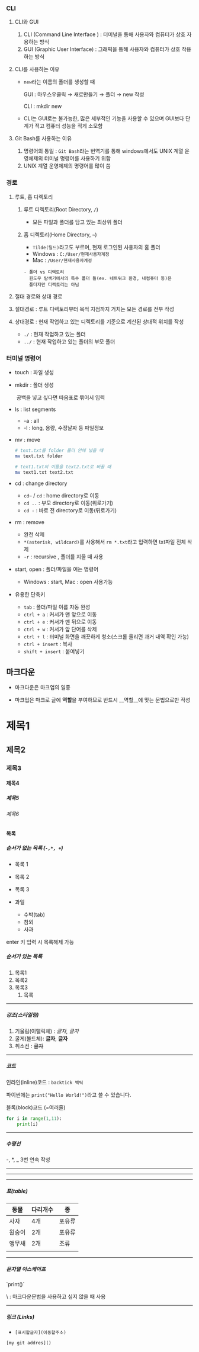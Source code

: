 ### CLI

1. CLI와 GUI
   1. CLI (Command Line Interface ) : 터미널을 통해 사용자와 컴퓨터가 상호 자용하는 방식
   2.  GUI (Graphic User Interface) : 그래픽을 통해 사용자와 컴퓨터가 상호 작용하는 방식
   
2.  CLI를 사용하는 이유
     - `new`라는 이름의 폴더를 생성할 때
       
       GUI : 마우스우클릭 → 새로만들기 → 폴더 → new 작성
       
       CLI : mkdir new
       
     - CLI는 GUI로는 불가능한, 많은 세부적인 기능을 사용할 수 있으며 GUI보다 단계가 적고 컴퓨터 성능을 적게 소모함
    
3. Git Bash를 사용하는 이유
   1. 명령어의 통일 : `Git Bash`라는 번역기를 통해 windows에서도 UNIX 계열 운영체제의 터미널 명령어를 사용하기 위함
   2. UNIX 계열 운영체제의 명령어를 많이 씀 



### 경로

1. 루트, 홈 디렉토리

   1. 루트 디렉토리(Root Directory, `/`)

      - 모든 파일과 폴더를 담고 있는 최상위 폴더

   2. 홈 디렉토리(Home Directory, `~`)

      - `Tilde(틸드)`라고도 부르며, 현재 로그인된 사용자의 홈 폴더
      - Windows : `C:/User/현재사용자계정`
      - Mac :  `/User/현재사용자계정`

      ```
      - 폴더 vs 디렉토리
      	윈도우 탐색기에서의 특수 폴더 들(ex. 네트워크 환경, 내컴퓨터 등)은 
      	폴더지만 디렉토리는 아님
      ```

2.  절대 경로와 상대 경로

   1. 절대경로  :  루트 디렉토리부터 목적 지점까지 거치는 모든 경로를 전부 작성
   2. 상대경로 : 현재 작업하고 있는 디렉토리를 기준으로 계산된 상대적 위치를 작성
      - `./`  : 현재 작업하고 있는 폴더
      - `../` : 현재 작업하고 있는 폴더의 부모 폴더



### 터미널 명령어

- touch : 파일 생성

- mkdir : 폴더 생성

  ​			 공백을 넣고 싶다면 따옴표로 묶어서 입력

- ls : list segments

  - -a : all
  - -l : long, 용량, 수정날짜 등 파일정보

- mv : move 

  ``` bash
  # text.txt를 folder 폴더 안에 넣을 때
  mv text.txt folder
  
  # text1.txt의 이름을 text2.txt로 바꿀 때
  mv text1.txt text2.txt
  ```

- cd : change directory

  - ```cd~``` / ```cd``` : home directory로 이동
  - ```cd ..``` : 부모 directory로 이동(위로가기)
  - ```cd -``` : 바로 전 directory로 이동(뒤로가기)
  
- rm : remove

  - 완전 삭제
  - ```*(asterisk, wildcard)```를 사용해서 ```rm *.txt```라고 입력하면 txt파일 전체 삭제
  - ```-r``` : recursive , 폴더를 지울 때 사용

- start, open : 폴더/파일을 여는 명령어

  - Windows : start, Mac : open 사용가능

- 유용한 단축키

  - ```tab``` : 폴더/파일 이름 자동 완성
  - ```ctrl + a``` : 커서가 맨 앞으로 이동
  - ```ctrl + e``` : 커서가 맨 뒤으로 이동
  - ```ctrl + w``` : 커서가 앞 단어를 삭제
  - ```ctrl + l``` : 터미널 화면을 깨끗하게 청소(스크롤 올리면 과거 내역 확인 가능)
  - ```ctrl + insert``` : 복사
  - ```shift + insert``` : 붙여넣기












## 마크다운

- 마크다운은 마크업의 일종

- 마크업은 마크로 글에 **역할**을 부여하므로 반드시 __역할__에 맞는 문법으로만 작성





# 제목1

## 제목2

### 제목3

#### 제목4

##### 제목5

###### 제목6



#### 목록

##### 순서가 없는 목록 (`-,*, +`)

- 목록 1
- 목록 2
- 목록 3

- 과일
  - 수박(tab)
  - 참외
  - 사과

enter 키 입력 시 목록해제 가능



##### 순서가 있는 목록

1. 목록1
2. 목록2
3. 목록3
   1. 목록



---

##### 강조(스타일링)

1.  기울림(이탤릭체) : *글자*, _글자_
2.  굴게(볼드체): **글자**, __글자__
3.  취소선 : ~~글자~~

---

##### 코드

인라인(inline)코드 : `backtick 백틱 `

파이썬에는 `print("Hello World!")`라고 쓸 수 있습니다.

블록(block)코드 (=여러줄) 

```python
for i in range(1,11):
    print(i)
```

---

##### 수평선

-, *, _  3번 연속 작성

---

***

___

##### 표(table)

| 동물 | 다리개수 | 종 |
| ------ | ---- | ---- |
| 사자 | 4개 | 포유류 |
| 원숭이 | 2개 | 포유류 |
| 앵무새 | 2개 | 조류 |
|  |  |  |

---

##### 문자열 이스케이프

\`print()\`

\ : 마크다운문법을 사용하고 싶지 않을 때 사용

---

##### 링크 (Links)

- ```[표시할글자](이동할주소)```

```
[my git addres]()
```



